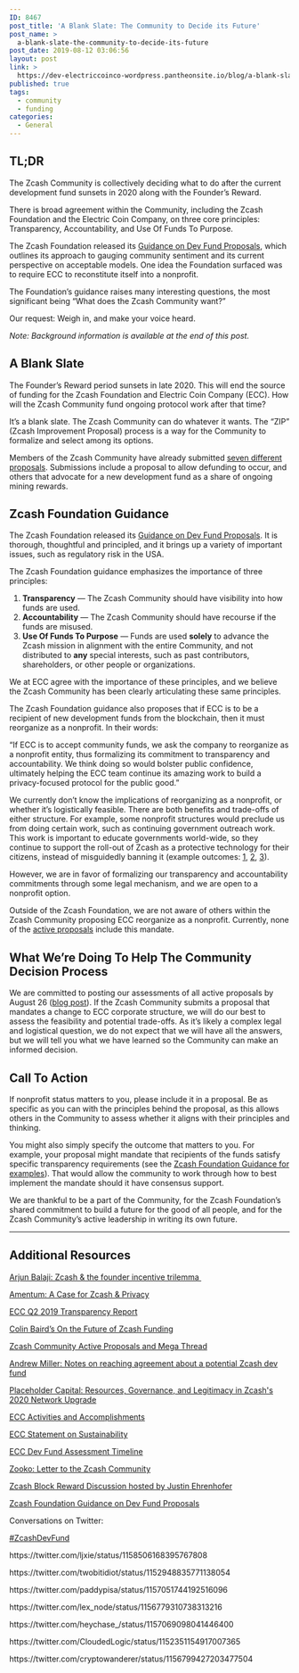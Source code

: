 ```yaml
---
ID: 8467
post_title: 'A Blank Slate: The Community to Decide its Future'
post_name: >
  a-blank-slate-the-community-to-decide-its-future
post_date: 2019-08-12 03:06:56
layout: post
link: >
  https://dev-electriccoinco-wordpress.pantheonsite.io/blog/a-blank-slate-the-community-to-decide-its-future/
published: true
tags:
  - community
  - funding
categories:
  - General
---
```

<!-- wp:heading -->
<h2>TL;DR</h2>
<!-- /wp:heading -->

<!-- wp:paragraph -->
<p>The Zcash Community is collectively deciding what to do after the current development fund sunsets in 2020 along with the Founder’s Reward.&nbsp;<br></p>
<!-- /wp:paragraph -->

<!-- wp:paragraph -->
<p>There is broad agreement within the Community, including the Zcash Foundation and the Electric Coin Company, on three core principles: Transparency, Accountability, and Use Of Funds To Purpose.&nbsp;<br></p>
<!-- /wp:paragraph -->

<!-- wp:paragraph -->
<p>The Zcash Foundation released its <a href="https://www.zfnd.org/blog/dev-fund-guidance-and-timeline/" target="_blank" rel="noreferrer noopener" aria-label=" (opens in a new tab)">Guidance on Dev Fund Proposals</a>, which outlines its approach to gauging community sentiment and its current perspective on acceptable models. One idea the Foundation surfaced was to require ECC to reconstitute itself into a nonprofit.<br></p>
<!-- /wp:paragraph -->

<!-- wp:paragraph -->
<p>The Foundation’s guidance raises many interesting questions, the most significant being “What does the Zcash Community want?”<br></p>
<!-- /wp:paragraph -->

<!-- wp:paragraph -->
<p>Our request: Weigh in, and make your voice heard.<br></p>
<!-- /wp:paragraph -->

<!-- wp:paragraph -->
<p><em>Note: Background information is available at the end of this post.</em></p>
<!-- /wp:paragraph -->

<!-- wp:heading -->
<h2>A Blank Slate</h2>
<!-- /wp:heading -->

<!-- wp:paragraph -->
<p>The Founder’s Reward period sunsets in late 2020. This will end the source of funding for the Zcash Foundation and Electric Coin Company (ECC). How will the Zcash Community fund ongoing protocol work after that time?<br></p>
<!-- /wp:paragraph -->

<!-- wp:paragraph -->
<p>It’s a blank slate. The Zcash Community can do whatever it wants. The “ZIP” (Zcash Improvement Proposal) process is a way for the Community to formalize and select among its options.&nbsp;<br></p>
<!-- /wp:paragraph -->

<!-- wp:paragraph -->
<p>Members of the Zcash Community have already submitted <a href="https://forum.zcashcommunity.com/t/future-of-zcash-dev-funding-high-signal-low-noise/34179" target="_blank" rel="noreferrer noopener" aria-label=" (opens in a new tab)">seven different proposals</a>. Submissions include a proposal to allow defunding to occur, and others that advocate for a new development fund as a share of ongoing mining rewards.</p>
<!-- /wp:paragraph -->

<!-- wp:heading -->
<h2>Zcash Foundation Guidance</h2>
<!-- /wp:heading -->

<!-- wp:paragraph -->
<p>The Zcash Foundation released its <a href="https://www.zfnd.org/blog/dev-fund-guidance-and-timeline/" target="_blank" rel="noreferrer noopener" aria-label=" (opens in a new tab)">Guidance on Dev Fund Proposals</a>. It is thorough, thoughtful and principled, and it brings up a variety of important issues, such as regulatory risk in the USA.<br></p>
<!-- /wp:paragraph -->

<!-- wp:paragraph -->
<p>The Zcash Foundation guidance emphasizes the importance of three principles:</p>
<!-- /wp:paragraph -->

<!-- wp:list {"ordered":true} -->
<ol><li><strong>Transparency</strong> — The Zcash Community should have visibility into how funds are used.</li><li><strong>Accountability</strong> — The Zcash Community should have recourse if the funds are misused.</li><li><strong>Use Of Funds To Purpose</strong> — Funds are used <strong>solely</strong> to advance the Zcash mission in alignment with the entire Community, and not distributed to <strong>any</strong><em> </em>special interests, such as past contributors, shareholders, or other people or organizations.</li></ol>
<!-- /wp:list -->

<!-- wp:paragraph -->
<p>We at ECC agree with the importance of these principles, and we believe the Zcash Community has been clearly articulating these same principles.&nbsp;<br></p>
<!-- /wp:paragraph -->

<!-- wp:paragraph -->
<p>The Zcash Foundation guidance also proposes that if ECC is to be a recipient of new development funds from the blockchain, then it must reorganize as a nonprofit. In their words:<br></p>
<!-- /wp:paragraph -->

<!-- wp:paragraph -->
<p>“If ECC is to accept community funds, we ask the company to reorganize as a nonprofit entity, thus formalizing its commitment to transparency and accountability. We think doing so would bolster public confidence, ultimately helping the ECC team continue its amazing work to build a privacy-focused protocol for the public good.”<br></p>
<!-- /wp:paragraph -->

<!-- wp:paragraph -->
<p>We currently don’t know the implications of reorganizing as a nonprofit, or whether it’s logistically feasible. There are both benefits and trade-offs of either structure. For example, some nonprofit structures would preclude us from doing certain work, such as continuing government outreach work. This work is important to educate governments world-wide, so they continue to support the roll-out of Zcash as a protective technology for their citizens, instead of misguidedly banning it (example outcomes: <a href="https://dev-electriccoinco-wordpress.pantheonsite.io/blog/gemini-announces-support-for-zcash/">1</a>, <a href="https://dev-electriccoinco-wordpress.pantheonsite.io/blog/coinbase-announces-support-for-zcash/">2</a>, <a href="https://dev-electriccoinco-wordpress.pantheonsite.io/blog/zcash-is-compatible-with-aml-cft-regulation/">3</a>).<br></p>
<!-- /wp:paragraph -->

<!-- wp:paragraph -->
<p>However, we are in favor of formalizing our transparency and accountability commitments through some legal mechanism, and we are open to a nonprofit option.<br></p>
<!-- /wp:paragraph -->

<!-- wp:paragraph -->
<p>Outside of the Zcash Foundation, we are not aware of others within the Zcash Community proposing ECC reorganize as a nonprofit. Currently, none of the <a href="https://forum.zcashcommunity.com/t/future-of-zcash-dev-funding-high-signal-low-noise/34179" target="_blank" rel="noreferrer noopener" aria-label=" (opens in a new tab)">active proposals</a> include this mandate.</p>
<!-- /wp:paragraph -->

<!-- wp:heading -->
<h2>What We’re Doing To Help The Community Decision Process</h2>
<!-- /wp:heading -->

<!-- wp:paragraph -->
<p>We are committed to posting our assessments of all active proposals by August 26 (<a href="https://dev-electriccoinco-wordpress.pantheonsite.io/blog/electric-coin-company-statement-on-sustainability/">blog post</a>). If the Zcash Community submits a proposal that mandates a change to ECC corporate structure, we will do our best to assess the feasibility and potential trade-offs. As it’s likely a complex legal and logistical question, we do not expect that we will have all the answers, but we will tell you what we have learned so the Community can make an informed decision.</p>
<!-- /wp:paragraph -->

<!-- wp:heading -->
<h2>Call To Action</h2>
<!-- /wp:heading -->

<!-- wp:paragraph -->
<p>If nonprofit status matters to you, please include it in a proposal. Be as specific as you can with the principles behind the proposal, as this allows others in the Community to assess whether it aligns with their principles and thinking.<br></p>
<!-- /wp:paragraph -->

<!-- wp:paragraph -->
<p>You might also simply specify the outcome that matters to you. For example, your proposal might mandate that recipients of the funds satisfy specific transparency requirements (see the <a href="https://www.zfnd.org/blog/dev-fund-guidance-and-timeline/" target="_blank" rel="noreferrer noopener" aria-label=" (opens in a new tab)">Zcash Foundation Guidance for examples</a>). That would allow the community to work through how to best implement the mandate should it have consensus support.<br></p>
<!-- /wp:paragraph -->

<!-- wp:paragraph -->
<p>We are thankful to be a part of the Community, for the Zcash Foundation’s shared commitment to build a future for the good of all people, and for the Zcash Community’s active leadership in writing its own future.<br></p>
<!-- /wp:paragraph -->

<!-- wp:separator -->
<hr class="wp-block-separator"/>
<!-- /wp:separator -->

<!-- wp:heading -->
<h2>Additional Resources</h2>
<!-- /wp:heading -->

<!-- wp:paragraph -->
<p><a href="https://medium.com/@arjunblj/zcash-the-founder-incentive-trilemma-fe7689fc8293" target="_blank" rel="noreferrer noopener" aria-label=" (opens in a new tab)">Arjun Balaji: Zcash &amp; the founder incentive trilemma </a></p>
<!-- /wp:paragraph -->

<!-- wp:paragraph -->
<p><a href="https://medium.com/amentum/the-case-for-zcash-74fe4b7fbef8" target="_blank" rel="noreferrer noopener" aria-label=" (opens in a new tab)">Amentum: A Case for Zcash &amp; Privacy</a></p>
<!-- /wp:paragraph -->

<!-- wp:paragraph -->
<p><a href="https://dev-electriccoinco-wordpress.pantheonsite.io/blog/electric-coin-company-q2-2019-transparency-report/">ECC Q2 2019 Transparency Report</a></p>
<!-- /wp:paragraph -->

<!-- wp:paragraph -->
<p><a href="https://medium.com/@colinbaird_51123/on-the-future-of-zcash-funding-c6e5d3fd50d8" target="_blank" rel="noreferrer noopener" aria-label=" (opens in a new tab)">Colin Baird’s On the Future of Zcash Funding</a></p>
<!-- /wp:paragraph -->

<!-- wp:paragraph -->
<p><a href="https://forum.zcashcommunity.com/t/future-of-zcash-dev-funding-high-signal-low-noise/34179" target="_blank" rel="noreferrer noopener" aria-label=" (opens in a new tab)">Zcash Community Active Proposals and Mega Thread</a></p>
<!-- /wp:paragraph -->

<!-- wp:paragraph -->
<p><a href="https://medium.com/@socrates1024/here-are-a-couple-of-points-on-framing-the-discussion-of-a-potential-new-dev-fund-in-zcash-c13bcbf4ed5b" target="_blank" rel="noreferrer noopener" aria-label=" (opens in a new tab)">Andrew Miller: Notes on reaching agreement about a potential Zcash dev fund</a></p>
<!-- /wp:paragraph -->

<!-- wp:paragraph -->
<p><a href="https://www.placeholder.vc/blog/2019/7/10/resources-governance-and-legitimacy-in-zcashs-nu4" target="_blank" rel="noreferrer noopener" aria-label=" (opens in a new tab)">Placeholder Capital: Resources, Governance, and Legitimacy in Zcash's 2020 Network Upgrade</a></p>
<!-- /wp:paragraph -->

<!-- wp:paragraph -->
<p><a href="https://dev-electriccoinco-wordpress.pantheonsite.io/blog/animating-zcash/">ECC Activities and Accomplishments</a></p>
<!-- /wp:paragraph -->

<!-- wp:paragraph -->
<p><a href="https://dev-electriccoinco-wordpress.pantheonsite.io/blog/electric-coin-company-statement-on-sustainability/">ECC Statement on Sustainability</a></p>
<!-- /wp:paragraph -->

<!-- wp:paragraph -->
<p><a href="https://forum.zcashcommunity.com/t/ecc-dev-fund-proposal-assessments/34405" target="_blank" rel="noreferrer noopener" aria-label=" (opens in a new tab)">ECC Dev Fund Assessment Timeline</a></p>
<!-- /wp:paragraph -->

<!-- wp:paragraph -->
<p><a href="https://medium.com/@zooko_25893/a-personal-letter-about-the-possibility-of-a-new-zcash-dev-fund-f6d30df64392" target="_blank" rel="noreferrer noopener" aria-label=" (opens in a new tab)">Zooko: Letter to the Zcash Community</a></p>
<!-- /wp:paragraph -->

<!-- wp:paragraph -->
<p><a href="https://www.youtube.com/watch?v=mCe5CfeSXIw&amp;feature=youtu.be" target="_blank" rel="noreferrer noopener" aria-label=" (opens in a new tab)">Zcash Block Reward Discussion hosted by Justin Ehrenhofer</a></p>
<!-- /wp:paragraph -->

<!-- wp:paragraph -->
<p><a href="https://www.zfnd.org/blog/dev-fund-guidance-and-timeline/" target="_blank" rel="noreferrer noopener" aria-label=" (opens in a new tab)">Zcash Foundation Guidance on Dev Fund Proposals</a></p>
<!-- /wp:paragraph -->

<!-- wp:paragraph -->
<p>Conversations on Twitter:</p>
<!-- /wp:paragraph -->

<!-- wp:paragraph -->
<p><a href="https://twitter.com/hashtag/ZcashDevFund?src=hash" target="_blank" rel="noreferrer noopener" aria-label=" (opens in a new tab)">#ZcashDevFund</a></p>
<!-- /wp:paragraph -->

<!-- wp:paragraph -->
<p> https://twitter.com/ljxie/status/1158506168395767808</p>
<!-- /wp:paragraph -->

<!-- wp:paragraph -->
<p>https://twitter.com/twobitidiot/status/1152948835771138054  </p>
<!-- /wp:paragraph -->

<!-- wp:paragraph -->
<p> https://twitter.com/paddypisa/status/1157051744192516096 </p>
<!-- /wp:paragraph -->

<!-- wp:paragraph -->
<p> https://twitter.com/lex_node/status/1156779310738313216 </p>
<!-- /wp:paragraph -->

<!-- wp:paragraph -->
<p> https://twitter.com/heychase_/status/1157069098041446400 </p>
<!-- /wp:paragraph -->

<!-- wp:paragraph -->
<p>https://twitter.com/CloudedLogic/status/1152351154917007365</p>
<!-- /wp:paragraph -->

<!-- wp:paragraph -->
<p>https://twitter.com/cryptowanderer/status/1156799427203477504</p>
<!-- /wp:paragraph -->